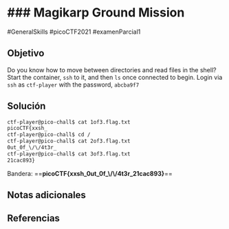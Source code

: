# ### Magikarp Ground Mission
#GeneralSkills #picoCTF2021 #examenParcial1
## Objetivo
Do you know how to move between directories and read files in the shell? Start the container, `ssh` to it, and then `ls` once connected to begin. Login via `ssh` as `ctf-player` with the password, `abcba9f7`
## Solución
```bash
ctf-player@pico-chall$ cat 1of3.flag.txt 
picoCTF{xxsh_
ctf-player@pico-chall$ cd /
ctf-player@pico-chall$ cat 2of3.flag.txt 
0ut_0f_\/\/4t3r_
ctf-player@pico-chall$ cat 3of3.flag.txt 
21cac893}
```
Bandera: ==**picoCTF{xxsh_0ut_0f_\\/\\/4t3r_21cac893}**==
## Notas adicionales

## Referencias

